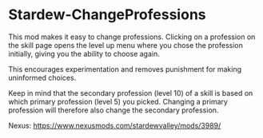 # Stardew-ChangeProfessions

This mod makes it easy to change professions. Clicking on a profession on the skill page opens the level up menu where you chose the profession initially, giving you the ability to choose again.

This encourages experimentation and removes punishment for making uninformed choices.

Keep in mind that the secondary profession (level 10) of a skill is based on which primary profession (level 5) you picked. Changing a primary profession will therefore also change the secondary profession.

Nexus: https://www.nexusmods.com/stardewvalley/mods/3989/
